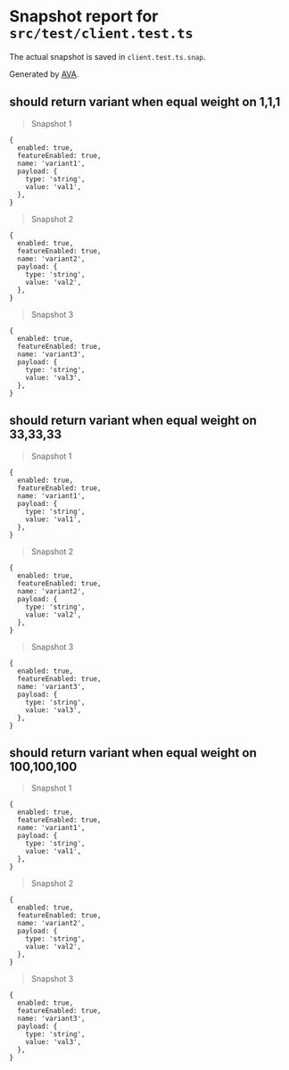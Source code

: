 # Snapshot report for `src/test/client.test.ts`

The actual snapshot is saved in `client.test.ts.snap`.

Generated by [AVA](https://avajs.dev).

## should return variant when equal weight on 1,1,1

> Snapshot 1

    {
      enabled: true,
      featureEnabled: true,
      name: 'variant1',
      payload: {
        type: 'string',
        value: 'val1',
      },
    }

> Snapshot 2

    {
      enabled: true,
      featureEnabled: true,
      name: 'variant2',
      payload: {
        type: 'string',
        value: 'val2',
      },
    }

> Snapshot 3

    {
      enabled: true,
      featureEnabled: true,
      name: 'variant3',
      payload: {
        type: 'string',
        value: 'val3',
      },
    }

## should return variant when equal weight on 33,33,33

> Snapshot 1

    {
      enabled: true,
      featureEnabled: true,
      name: 'variant1',
      payload: {
        type: 'string',
        value: 'val1',
      },
    }

> Snapshot 2

    {
      enabled: true,
      featureEnabled: true,
      name: 'variant2',
      payload: {
        type: 'string',
        value: 'val2',
      },
    }

> Snapshot 3

    {
      enabled: true,
      featureEnabled: true,
      name: 'variant3',
      payload: {
        type: 'string',
        value: 'val3',
      },
    }

## should return variant when equal weight on 100,100,100

> Snapshot 1

    {
      enabled: true,
      featureEnabled: true,
      name: 'variant1',
      payload: {
        type: 'string',
        value: 'val1',
      },
    }

> Snapshot 2

    {
      enabled: true,
      featureEnabled: true,
      name: 'variant2',
      payload: {
        type: 'string',
        value: 'val2',
      },
    }

> Snapshot 3

    {
      enabled: true,
      featureEnabled: true,
      name: 'variant3',
      payload: {
        type: 'string',
        value: 'val3',
      },
    }
